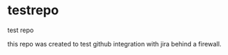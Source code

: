 # testrepo
test repo

this repo was created to test github integration with jira behind a firewall.

